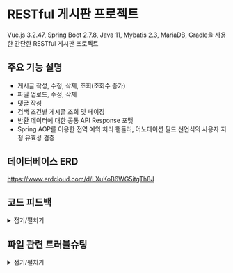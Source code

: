 # RESTful 게시판 프로젝트
Vue.js 3.2.47, Spring Boot 2.7.8, Java 11, Mybatis 2.3, MariaDB, Gradle을 사용한 간단한 RESTful 게시판 프로젝트

## 주요 기능 설명
- 게시글 작성, 수정, 삭제, 조회(조회수 증가)
- 파일 업로드, 수정, 삭제
- 댓글 작성
- 검색 조건별 게시글 조회 및 페이징
- 반환 데이터에 대한 공통 API Response 포맷
- Spring AOP를 이용한 전역 예외 처리 핸들러, 어노테이션 필드 선언식의 사용자 지정 유효성 검증


## 데이터베이스 ERD
https://www.erdcloud.com/d/LXuKoB6WG5itgTh8J

## 코드 피드백
<details>
<summary> 접기/펼치기 </summary>

### 2023-03-04 코드 피드백
- DTO 필드에도 주석을 달아줘야 이 변수가 어떤 역할을 하는지 유추할 수 있다.
- 포맷은 보여지는 것에 해당하는 영역이므로 서버는 raw data를 보내주는 게 더 낫다.
- 비즈니스 로직에서 처리하기 전에 이걸 쿼리로 처리할 수 있는지 확인(checkFileExistence() method)
- 파일 수정의 경우에는 서버에서 파일도 삭제하도록 하기
- 데이터는 모두 소중하다. 실제로 DB에서 삭제하는 것이 아니라 boolean처리 등으로 뽑히지 않게만 하고 저장하게 두어야 한다(deletePost() method 부분)
- GlobalExceptionHandler로 전체 예외에 대해 처리할 수 있도록 하자(400을 던지던지, 500을 던지던지 404를 던지던지 하는 경우에 이걸 그대로 톰캣에서 내뱉도록 하지 않고 Handler에서 캐치해서 처리할 수 있도록)
- 컨트롤러에서 ResponseEntity의 Body에 각 DTO를 바로 넣지 않고 CommonResponseDTO에 넣어서 반환(전역 에러처리도 이 Response DTO에 에러를 담아서 반환하는 방식)
- 검색 조건을 추가하게 된다면 PathVariable와 같은 방식으로 검색 조건을 빼야 하는지  쿼리 파라미터로 빼야 하는지 고민하는 게 좋다.
- 비동기를 사용할 때 앞의 메소드가 실행되기 전 밑의 라인이 실행될 수 있다. → promise, await를 사용해서 이를 방지

### 2023-03-11 코드 피드백
- 유효성 검증은 가급적 컨트롤러 혹은 서비스에서 진행하기, Mapper는 별도의 로직을 가져서는 안 됨.
- SQL에서 where delete_flag문이 항상 따라붙는 것을 치우기 위해 View를 사용해보기
- 값이 자주 변하지 않는 데이터의 경우 캐시로 저장할 수 있도록 하기
- 메서드를 작성할 때는 먼저 주석으로 수행할 기능에 대해 작성하고 시작하면 좋다.

### 2023-03-18 코드 피드백
- 현재 에러 처리나 데이터 반환 등 공통 포맷을 적용해서 사용할 때는 어떤 규격에 대해 먼저 시뮬레이션 해 본 뒤 코드를 작성하는 것이 좋다.
ex) 200, 400, 404시 데이터의 포맷은 어떻게?
- CommonResponse에 데이터를 추가할 때 추가할 객체들을 DTO로 묶어서 담지 말고 Map으로 담자.
- 유효성 검증은 Controller에 파라미터를 전달받으면서 수행하는 것이 좋고, 이 외에 수행해야 한다면 그건 서비스 로직에 해당하는지 확인해야 한다(맞지 않는 Role을 강제로 사용하려고 하는 것일수도 있다.)
- 복잡한 기능 단위가 생기게 되는 경우 이를 메소드로 분리해서 코드의 가독성을 지키기
- 파일 삭제 과정 중 오류가 생기게 되는 상황을 고려해야 한다. → 어떻게 결정할 것인지?
- 뷰 컴포넌트는 단위별로 → 반복된다 라고 생각되는 부분들을 대상으로 하면 좋다. 이 때 컴포넌트에 데이터를 넘겨주는 방법은 다음과 같다.
  1. fetch할 방법(메소드)를 넘겨주기
  2. fetch할 데이터를 넘겨주기
- 컴포넌트와 뷰의 구분 라우터에 노출되는지, 노출되지 않는지로 구분지을 수 있다.
</details>  

## 파일 관련 트러블슈팅
<details>
<summary> 접기/펼치기 </summary>

## 파일 등록 에러

에러 메세지:

Failed to convert property value of type 'java.lang.String' to required type 'java.util.List' for property 'file'; nested exception is java.lang.IllegalStateException: Cannot convert value of type 'java.lang.String' to required type 'org.springframework.web.multipart.MultipartFile' for property 'file[0]': no matching editors or conversion strategy found]

자꾸 Vue.js 에서 파일을 FormData에 담고 Content-Type도 multipart/form-data로 설정해서 전송해도
서버의 List<MultipartFile> 필드에 매칭되지 않는다.

원인을 분석해 보니

const files = event.target.files

file.value.push(files[i])

다음과 같은 코드로 작성했을 때, file.value에 대해 로그를 찍어보면

[Object FileList]가 나오게 된다. 즉 file 변수 내에 FileList가 또 존재한다는 말이다.

백엔드 코드는 리스트를 받도록 되어 있지 객체 내에 리스트를 받도록 작성하지 않았기 때문에 매칭되지 않아 오류가 발생하게 된다.

따라서  formData.append(”file”, file.value) 로 전송하는 것이 아니라

```jsx
for ( i = 0 to formData.value.length ) { 
	formData.append(”file”, file.value[i]) 
}
```

와 같이 각각 파일을 append 해 주어야 List<MultipartFile> 형태로 전송된다.

---

<br>

## 파일 등록 후 취소 관련 에러

에러 메세지:

2023-03-31 17:28:36.276 DEBUG 59783 --- [nio-8081-exec-2] o.s.web.method.HandlerMethod : Could not resolve parameter [0] in public com.ebstudy.board.v4.dto.response.CommonApiResponseDTO<?> com.ebstudy.board.v4.controller.CommunityPostController.savePost(com.ebstudy.board.v4.dto.PostDTO) throws java.io.IOException: org.springframework.validation.BeanPropertyBindingResult: 1 errors

Field error in object 'postDTO' on field 'file': rejected value [null]; codes [typeMismatch.postDTO.file,typeMismatch.file,typeMismatch.java.util.List,typeMismatch]; arguments [org.springframework.context.support.DefaultMessageSourceResolvable: codes [postDTO.file,file]; arguments []; default message [file]]; default message [Failed to convert property value of type 'java.lang.String' to required type 'java.util.List' for property 'file'; nested exception is java.lang.IllegalStateException: Cannot convert value of type 'java.lang.String' to required type 'org.springframework.web.multipart.MultipartFile' for property 'file[0]': no matching editors or conversion strategy found]

`BeanPropertyBindingResult` 에러가 발생했다.

자세한 예외를 찾아보니 postDTO 객체의 List<MultipartFile> file 필드가 String 타입의 데이터를 받아서 `typeMismatch` 에러로 인해 유발되었다. 왜 멀쩡한 필드에 String 타입이 들어갔을까?

### 원인

vue.js 페이지에서 등록하는 부분 html코드는 다음과 같다.

```html
<input type="file" @change="addFile(0, *$event*)" name="file">
```

현재 코드에서는 파일을 취소하게 되면 change 이벤트가 발생하여 addFile 메서드를 수행하게 되는데.

파일 등록 취소의 경우를 처리하기 위해 이 때 들어온 값이 존재하지 않으면 null값을 입력해 주도록 작성되어 있다.

때문에 만약 모든 파일을 등록했다 취소한 뒤 게시글을 등록하게 되면 null 값이 들어간 리스트가 보내지게 되고, 이걸 vue.js에서 String으로 처리해서 보내버리기 때문에 오류가 발생하는 것으로 보인다.

### 첫 번째 시도

기존 Thymeleaf는 input태그의 name 속성을 모두 같게 설정하고 아무것도 입력하지 않은 채 전송하면 null값으로 리스트가 전달되는 것을 생각해

```jsx
const emptyFile = new File([], 'emptyFile.txt', { type: 'text/plain' });
```

이와 같이 더미 파일을 null값 대신 추가하는 방식으로 했었지만! **이는 매우 잘못된 행동이다!**

더미 파일이란 것 자체가 서버를 속이기 위한 용도이고, 올바르지 않은 파일을 전달하는 행위이다.

때문에 더미 파일과 같은 방식은 사용해서는 안 된다.

### **그럼** **어떻게 해결해야 하는가?**

내 생각엔 String[] null값을 서버에서 처리할 수 있는 방법이 존재하지 않는다. String[] 타입으로 들어오는 것을 필드에 바인딩되기 전에 가로채서 처리하는 방식과 같은 것은 오버 엔지니어링이라고 생각하기 때문에 프론트에서 애초에 null list를 보내지 않도록 하는 수 밖에는 없겠다.

팀장님께서는 null을 보내도 서버에서 처리할 수 있어야 한다고 하셨는데, 아마 이런 null이 아니라 List<MultipartFile> file 자체가 아무 값도 없는 이런 상황을 가정하셔서 말씀하신게 아닐까 싶다.

### 두 번째 시도

splice()를 사용해서 잘라내는 방법은, 배열의 Length가 지속적으로 줄어들기 때문에 고정된 인덱스를 사용하는 내 코드에서는 사용하기 껄끄럽다.

때문에 null값을 추가는 하되, 이 것을 savePost() 메소드의 FormData 객체에 추가하는 로직에서 null값을 걸러서 추가하는 방식으로 시도할 것이다.

```jsx
const addFile = (number, event) => {  
	const files = event.target.files
	file.value[number] = files[0] || null 
}
```

savePost() 메소드 내부 로직

```jsx

for (let i = 0; i < file.value.length; i++) {  
	if(file.value[i]) {    
		formData.append("file", file.value[i])  
	}
}
```

위와 같이 null 여부를 체크해서 정상 파일이 있을 때만 append하도록 하고, 이외 경우에는 append하지 않도록 함으로써 일부 취소한 케이스를 포함해 모든 파일을 등록했다 취소한 경우에도 정상적으로 빈 값이 전달되도록 하는 데 성공했다.
</details>
